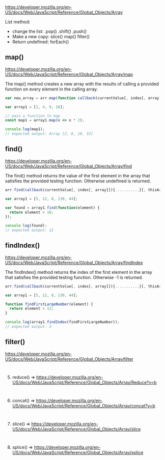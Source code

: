 https://developer.mozilla.org/en-US/docs/Web/JavaScript/Reference/Global_Objects/Array

List method:
* change the list: .pop() .shift() .push()
* Make a new copy: slice() map() filter()
* Return undefined: forEach()

## map() 
https://developer.mozilla.org/en-US/docs/Web/JavaScript/Reference/Global_Objects/Array/map

The map() method creates a new array with the results of calling a provided function on every element in the calling array.
```javascript
var new_array = arr.map(function callback(currentValue[, index[, array]]) {// Return element for new_array}[, thisArg])
```
```javascript
var array1 = [1, 4, 9, 16];

// pass a function to map
const map1 = array1.map(x => x * 2);

console.log(map1);
// expected output: Array [2, 8, 18, 32]
```

## find()  
https://developer.mozilla.org/en-US/docs/Web/JavaScript/Reference/Global_Objects/Array/find

The find() method returns the value of the first element in the array that satisfies the provided testing function. Otherwise undefined is returned.

```javascript
arr.find(callback(currentValue[, index[, array]]){...........}[, thisArg])
```
```javascript
var array1 = [5, 12, 8, 130, 44];

var found = array1.find(function(element) {
  return element > 10;
});

console.log(found);
// expected output: 12
```

## findIndex()
https://developer.mozilla.org/en-US/docs/Web/JavaScript/Reference/Global_Objects/Array/findIndex

The findIndex() method returns the index of the first element in the array that satisfies the provided testing function. Otherwise -1 is returned.
```javascript
arr.find(callback(currentValue[, index[, array]]){...........}[, thisArg])
```
```javascript
var array1 = [5, 12, 8, 130, 44];

function findFirstLargeNumber(element) {
  return element > 13;
}

console.log(array1.findIndex(findFirstLargeNumber));
// expected output: 3
```
## filter()
https://developer.mozilla.org/en-US/docs/Web/JavaScript/Reference/Global_Objects/Array/filter

```javascript
```
```javascript
```
5. reduce()  => https://developer.mozilla.org/en-US/docs/Web/JavaScript/Reference/Global_Objects/Array/Reduce?v=b
```javascript
```
```javascript
```



6. concat()  => https://developer.mozilla.org/en-US/docs/Web/JavaScript/Reference/Global_Objects/Array/concat?v=b
```javascript
```
```javascript
```
7. slice()  => https://developer.mozilla.org/en-US/docs/Web/JavaScript/Reference/Global_Objects/Array/slice
```javascript
```
```javascript
```
8. splice()  => https://developer.mozilla.org/en-US/docs/Web/JavaScript/Reference/Global_Objects/Array/splice
```javascript
```
```javascript
```
